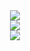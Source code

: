 
</div>
<div align="center">
	<a href="https://discord.com/users/912509305654239273" >  
  		<img src="https://lanyard.kyrie25.me/api/912509305654239273"  />  
	</a>  
</div>
<div align="center">
	<a href="http://kyrie25.me" >  
  		<img src="https://github-readme-stats.vercel.app/api?username=kyrie25&show_icons=true&count_private=true&include_all_commits=true&custom_title=Kyrie's+GitHub+Stats&theme=react" />  
	</a>
</div>
<div align="center">
	<a href="http://kyrie25.me" >  
  		<img src="https://github-readme-stats.vercel.app/api/wakatime?username=hozzywozzy&theme=react&layout=compact" />  
	</a>
